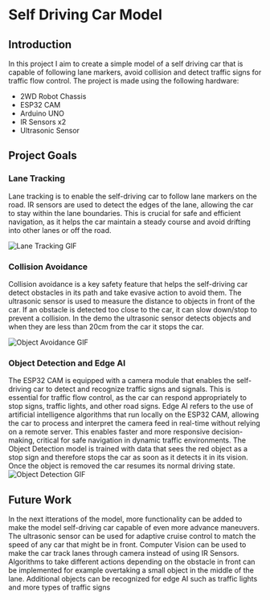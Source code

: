 
# Self Driving Car Model

## Introduction
In this project I aim to create a simple model of a self driving car that is capable of following lane markers, avoid collision and detect traffic signs for traffic flow control. The project is made using the following hardware:
- 2WD Robot Chassis
- ESP32 CAM
- Arduino UNO
- IR Sensors x2
- Ultrasonic Sensor

## Project Goals

### Lane Tracking
Lane tracking is to enable the self-driving car to follow lane markers on the road. IR sensors are used to detect the edges of the lane, allowing the car to stay within the lane boundaries. This is crucial for safe and efficient navigation, as it helps the car maintain a steady course and avoid drifting into other lanes or off the road.

![Lane Tracking GIF](LaneFollowing.gif)

### Collision Avoidance
Collision avoidance is a key safety feature that helps the self-driving car detect obstacles in its path and take evasive action to avoid them. The ultrasonic sensor is used to measure the distance to objects in front of the car. If an obstacle is detected too close to the car, it can slow down/stop to prevent a collision. In the demo the ultrasonic sensor detects objects and when they are less than 20cm from the car it stops the car.

![Object Avoidance GIF](ObjectAvoidance.gif)

### Object Detection and Edge AI
The ESP32 CAM is equipped with a camera module that enables the self-driving car to detect and recognize traffic signs and signals. This is essential for traffic flow control, as the car can respond appropriately to stop signs, traffic lights, and other road signs. Edge AI refers to the use of artificial intelligence algorithms that run locally on the ESP32 CAM, allowing the car to process and interpret the camera feed in real-time without relying on a remote server. This enables faster and more responsive decision-making, critical for safe navigation in dynamic traffic environments. The Object Detection model is trained with data 
that sees the red object as a stop sign and therefore stops the car as soon as it detects it in its vision. Once the object is removed the car resumes its normal driving state.
![Object Detection GIF](AIObjectDetection.gif)



## Future Work
In the next itterations of the model, more functionality can be added to make the model self-driving car capable of even more advance maneuvers. The ultrasonic sensor can be used for adaptive cruise control to match the speed of any car that might be in front. Computer Vision can be used to make the car track lanes through camera instead of using IR Sensors. Algorithms to take different actions depending on the obstacle in front can be implemented for example overtaking a small object in the middle of the lane. Additional objects can be recognized for edge AI such as traffic lights and more types of traffic signs


